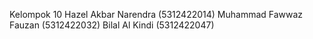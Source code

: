 Kelompok 10
Hazel Akbar Narendra (5312422014)
Muhammad Fawwaz Fauzan (5312422032)
Bilal Al Kindi (5312422047)
